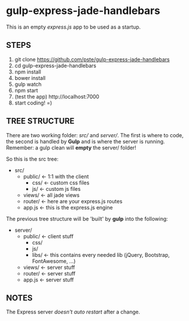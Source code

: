 # gulp-express-jade-handlebars

This is an empty *express.js* app to be used as a startup.

## STEPS

1. git clone https://github.com/pste/gulp-express-jade-handlebars
2. cd gulp-express-jade-handlebars
3. npm install
4. bower install
5. gulp watch
6. npm start
7. (test the app) http://localhost:7000
8. start coding! =)

## TREE STRUCTURE

There are two working folder: *src/* and *server/*. The first is where to code, the second is handled by **Gulp** and is where the server is running.
Remember: a gulp clean will **empty** the server/ folder!

So this is the src tree:
- src/
  - public/ <- 1:1 with the client
    - css/ <- custom css files
    - js/ <- custom js files
  - views/ <- all jade views
  - router/ <- here are your express.js routes
  - app.js <- this is the express.js engine
  
The previous tree structure will be 'built' by **gulp** into the following:
- server/
  - public/ <- client stuff
    - css/
    - js/
    - libs/ <- this contains every needed lib (jQuery, Bootstrap, FontAwesome, ...)
  - views/ <- server stuff
  - router/ <- server stuff
  - app.js <- server stuff
  
## NOTES

The Express server *doesn't auto restart* after a change.